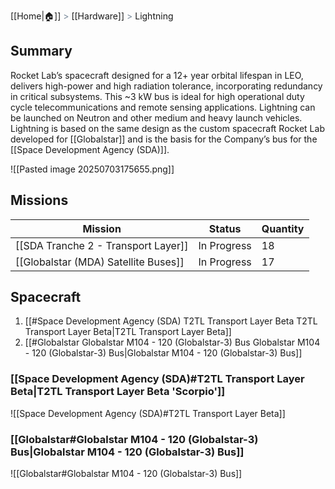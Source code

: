 [[Home|🏠]] <span style="color: LightSlateGray">></span> [[Hardware]] <span style="color: LightSlateGray">></span> Lightning
## Summary

Rocket Lab’s spacecraft designed for a 12+ year orbital lifespan in LEO, delivers high-power and high radiation tolerance, incorporating redundancy in critical subsystems. This ~3 kW bus is ideal for high operational duty cycle telecommunications and remote sensing applications. Lightning can be launched on Neutron and other medium and heavy launch vehicles. Lightning is based on the same design as the custom spacecraft Rocket Lab developed for [[Globalstar]] and is the basis for the Company’s bus for the [[Space Development Agency (SDA)]]. 

![[Pasted image 20250703175655.png]]
## Missions

| Mission                              | Status      | Quantity |
| ------------------------------------ | ----------- | -------- |
| [[SDA Tranche 2 - Transport Layer]]  | In Progress | 18       |
| [[Globalstar (MDA) Satellite Buses]] | In Progress | 17       |
## Spacecraft

1. [[#Space Development Agency (SDA) T2TL Transport Layer Beta T2TL Transport Layer Beta|T2TL Transport Layer Beta]]
2. [[#Globalstar Globalstar M104 - 120 (Globalstar-3) Bus Globalstar M104 - 120 (Globalstar-3) Bus|Globalstar M104 - 120 (Globalstar-3) Bus]]
### [[Space Development Agency (SDA)#T2TL Transport Layer Beta|T2TL Transport Layer Beta 'Scorpio']]

![[Space Development Agency (SDA)#T2TL Transport Layer Beta]]


### [[Globalstar#Globalstar M104 - 120 (Globalstar-3) Bus|Globalstar M104 - 120 (Globalstar-3) Bus]]

![[Globalstar#Globalstar M104 - 120 (Globalstar-3) Bus]]